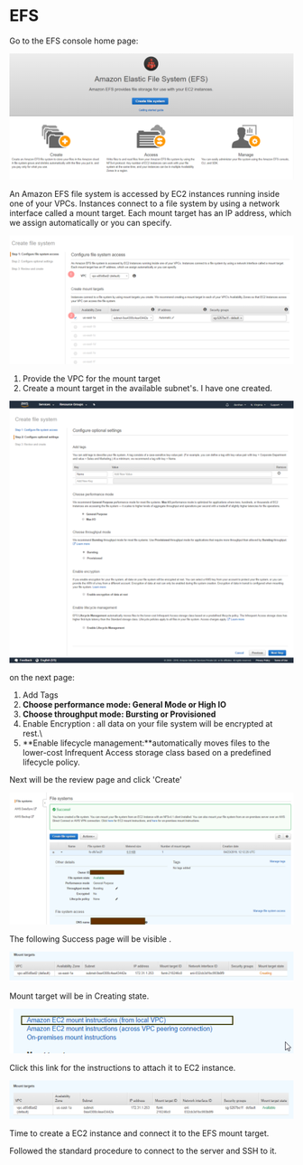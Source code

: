 # EFS

Go to the EFS console home page:

![](../../.gitbook/assets/image%20%2827%29.png)

An Amazon EFS file system is accessed by EC2 instances running inside one of your VPCs. Instances connect to a file system by using a network interface called a mount target. Each mount target has an IP address, which we assign automatically or you can specify.

![](../../.gitbook/assets/image%20%2821%29.png)

1. Provide the VPC for the mount target
2. Create a mount target in the available subnet's. I have one created.

![](../../.gitbook/assets/screencapture-console-aws-amazon-efs-home-2019-04-23-17_37_34.png)

on the next page:

1. Add Tags
2. **Choose performance mode: General Mode or High IO**
3. **Choose throughput mode: Bursting or Provisioned**
4. Enable Encryption : all data on your file system will be encrypted at rest.\
5. **Enable lifecycle management:**automatically moves files to the lower-cost Infrequent Access storage class based on a predefined lifecycle policy.

Next will be the review page and click 'Create' 

![](../../.gitbook/assets/image%20%2857%29.png)

The following Success page will be visible .

![](../../.gitbook/assets/image%20%2811%29.png)

Mount target will be in Creating state.

![](../../.gitbook/assets/image%20%2810%29.png)

Click this link for the instructions to attach it to EC2 instance.

![After a while the mount target will be available.](../../.gitbook/assets/image%20%2813%29.png)

Time to create a EC2 instance and connect it to the EFS mount target.

Followed the standard procedure to connect to the server and SSH to it.





